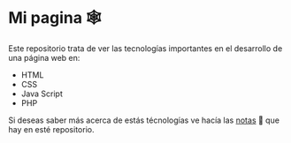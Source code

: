 # Mi pagina :spider_web:
Este repositorio trata de ver las tecnologías importantes en el desarrollo de una página web en:
  - HTML
  - CSS
  - Java Script
  - PHP

Si deseas saber más acerca de estás técnologías ve hacía las <a href="/Notas">notas</a> :notebook: que hay en esté repositorio.